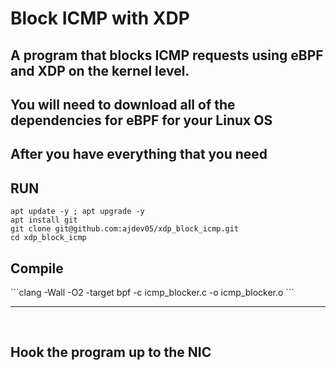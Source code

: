 # Block ICMP with XDP
## A program that blocks ICMP requests using eBPF and XDP on the kernel level.


## You will need to download all of the dependencies for eBPF for your Linux OS

## After you have everything that you need


## RUN

```
apt update -y ; apt upgrade -y
apt install git
git clone git@github.com:ajdev05/xdp_block_icmp.git
cd xdp_block_icmp
```

<h2>Compile</h2>
```clang -Wall -O2 -target bpf -c icmp_blocker.c -o icmp_blocker.o
```

<br>
<hr>
<br>

<h2>Hook the program up to the NIC</h2
